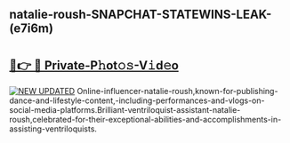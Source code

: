 ## natalie-roush-SNAPCHAT-STATEWINS-LEAK-(e7i6m)


# <h2><a href="https://mediaupload.pro?-20M">🔗👉 🔴 Private-P𝚑ot𝚘𝚜-V𝚒d𝚎o</a></h2>

[![NEW UPDATED](https://i.imgur.com/0qMVB7G.gif)](https://mediaupload.pro?-20M)
Online-influencer-natalie-roush,known-for-publishing-dance-and-lifestyle-content,-including-performances-and-vlogs-on-social-media-platforms.Brilliant-ventriloquist-assistant-natalie-roush,celebrated-for-their-exceptional-abilities-and-accomplishments-in-assisting-ventriloquists.  